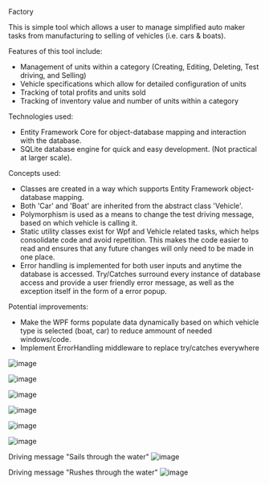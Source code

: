 Factory

This is simple tool which allows a user to manage simplified auto maker tasks from manufacturing to selling of vehicles (i.e. cars & boats).

Features of this tool include:
- Management of units within a category (Creating, Editing, Deleting, Test driving, and Selling)
- Vehicle specifications which allow for detailed configuration of units
- Tracking of total profits and units sold
- Tracking of inventory value and number of units within a category

Technologies used:
- Entity Framework Core for object-database mapping and interaction with the database.
- SQLite database engine for quick and easy development. (Not practical at larger scale).

Concepts used:
- Classes are created in a way which supports Entity Framework object-database mapping.
- Both 'Car' and 'Boat' are inherited from the abstract class 'Vehicle'.
- Polymorphism is used as a means to change the test driving message, based on which vehicle is calling it.
- Static utility classes exist for Wpf and Vehicle related tasks, which helps consolidate code and avoid repetition.
  This makes the code easier to read and ensures that any future changes will only need to be made in one place.
- Error handling is implemented for both user inputs and anytime the database is accessed.
  Try/Catches surround every instance of database access and provide a user friendly error message, 
  as well as the exception itself in the form of a error popup.

Potential improvements:
- Make the WPF forms populate data dynamically based on which vehicle type is selected (boat, car) to reduce ammount of needed windows/code.
- Implement ErrorHandling middleware to replace try/catches everywhere




![image](https://user-images.githubusercontent.com/36053371/177199041-0f6e1f4b-b687-4cf6-9f87-aabce145b6c3.png)

![image](https://user-images.githubusercontent.com/36053371/177199080-7ad90278-39d1-4d1e-bd36-677a7207d300.png)

![image](https://user-images.githubusercontent.com/36053371/177200709-1bceebb9-974a-4f3e-ab8e-34ab862213d3.png)

![image](https://user-images.githubusercontent.com/36053371/177199202-5f6181e6-070e-44ef-a9b0-a0d04e89741d.png)

![image](https://user-images.githubusercontent.com/36053371/177199329-3ea8ac2b-4f63-44bf-90b3-35cfb6d48399.png)

![image](https://user-images.githubusercontent.com/36053371/177199391-22bfc7a8-03e4-461b-b383-38e92fbb67b6.png)

Driving message "Sails through the water"
![image](https://user-images.githubusercontent.com/36053371/177199448-cf3243e2-9643-43f5-b74c-54ed71b6f044.png)

Driving message "Rushes through the water"
![image](https://user-images.githubusercontent.com/36053371/177199468-8c29c434-d683-41e9-bd6f-1ba7162f610a.png)

